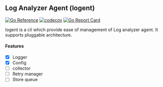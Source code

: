 ## Log Analyzer Agent (logent)
[![Go Reference](https://pkg.go.dev/badge/github.com/itzmanish/go-logent.svg)](https://pkg.go.dev/github.com/itzmanish/go-logent) [![codecov](https://codecov.io/gh/itzmanish/go-logent/branch/master/graph/badge.svg?token=7434KW1MLY)](https://codecov.io/gh/itzmanish/go-logent) [![Go Report Card](https://goreportcard.com/badge/github.com/itzmanish/go-logent)](https://goreportcard.com/report/github.com/itzmanish/go-logent)

logent is a cli which provide ease of management of Log analyzer agent. It supports pluggable architecture.

#### Features

- [x] Logger
- [x] Config
- [ ] collector
- [ ] Retry manager
- [ ] Store queue
